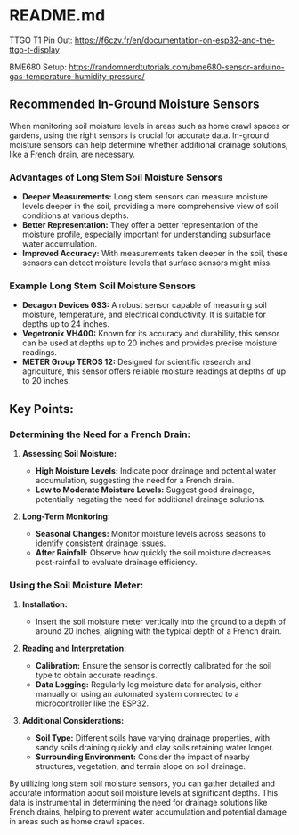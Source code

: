 # README.md

TTGO T1 Pin Out:
https://f6czv.fr/en/documentation-on-esp32-and-the-ttgo-t-display


BME680 Setup:
https://randomnerdtutorials.com/bme680-sensor-arduino-gas-temperature-humidity-pressure/



## Recommended In-Ground Moisture Sensors

When monitoring soil moisture levels in areas such as home crawl spaces or gardens, using the right 
sensors is crucial for accurate data. In-ground moisture sensors can help determine whether additional 
drainage solutions, like a French drain, are necessary.

### Advantages of Long Stem Soil Moisture Sensors

- **Deeper Measurements:** Long stem sensors can measure moisture levels deeper in the soil, providing 
  a more comprehensive view of soil conditions at various depths.
- **Better Representation:** They offer a better representation of the moisture profile, especially 
  important for understanding subsurface water accumulation.
- **Improved Accuracy:** With measurements taken deeper in the soil, these sensors can detect moisture 
  levels that surface sensors might miss.

### Example Long Stem Soil Moisture Sensors

- **Decagon Devices GS3:** A robust sensor capable of measuring soil moisture, temperature, and 
  electrical conductivity. It is suitable for depths up to 24 inches.
- **Vegetronix VH400:** Known for its accuracy and durability, this sensor can be used at depths up to 
  20 inches and provides precise moisture readings.
- **METER Group TEROS 12:** Designed for scientific research and agriculture, this sensor offers 
  reliable moisture readings at depths of up to 20 inches.

## Key Points:

### Determining the Need for a French Drain:

1. **Assessing Soil Moisture:**
   - **High Moisture Levels:** Indicate poor drainage and potential water accumulation, suggesting 
     the need for a French drain.
   - **Low to Moderate Moisture Levels:** Suggest good drainage, potentially negating the need for 
     additional drainage solutions.

2. **Long-Term Monitoring:**
   - **Seasonal Changes:** Monitor moisture levels across seasons to identify consistent drainage 
     issues.
   - **After Rainfall:** Observe how quickly the soil moisture decreases post-rainfall to evaluate 
     drainage efficiency.

### Using the Soil Moisture Meter:

1. **Installation:**
   - Insert the soil moisture meter vertically into the ground to a depth of around 20 inches, 
     aligning with the typical depth of a French drain.

2. **Reading and Interpretation:**
   - **Calibration:** Ensure the sensor is correctly calibrated for the soil type to obtain accurate 
     readings.
   - **Data Logging:** Regularly log moisture data for analysis, either manually or using an automated 
     system connected to a microcontroller like the ESP32.

3. **Additional Considerations:**
   - **Soil Type:** Different soils have varying drainage properties, with sandy soils draining 
     quickly and clay soils retaining water longer.
   - **Surrounding Environment:** Consider the impact of nearby structures, vegetation, and terrain 
     slope on soil drainage.

By utilizing long stem soil moisture sensors, you can gather detailed and accurate information about 
soil moisture levels at significant depths. This data is instrumental in determining the need for 
drainage solutions like French drains, helping to prevent water accumulation and potential damage in 
areas such as home crawl spaces.